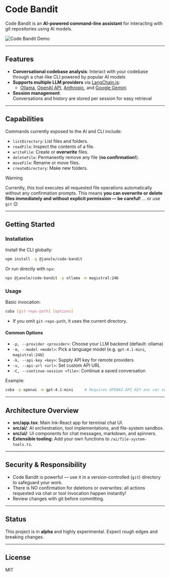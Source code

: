 # Code Bandit

Code Bandit is an **AI-powered command-line assistant** for interacting with git repositories using AI models.

![Code Bandit Demo](docs/demo.webp)

---

## Features

- **Conversational codebase analysis**: Interact with your codebase through a chat-like CLI powered by popular AI models
- **Supports multiple LLM providers** via [LangChain.js](https://github.com/langchain-ai/langchainjs):  
  - [Ollama](https://github.com/ollama/ollama), [OpenAI API](https://openai.com/api/), [Anthropic](https://www.anthropic.com/api), and [Google Gemini](https://ai.google.dev/)
- **Session management**:  
  Conversations and history are stored per session for easy retrieval

---

## Capabilities

Commands currently exposed to the AI and CLI include:

- `listDirectory`: List files and folders.
- `readFile`: Inspect the contents of a file.
- `writeFile`: Create or **overwrite** files.
- `deleteFile`: Permanently remove any file (**no confirmation!**).
- `moveFile`: Rename or move files.
- `createDirectory`: Make new folders.

> [!WARNING]
> Currently, this tool executes all requested file operations automatically without any confirmation prompts.
> This means **you can overwrite or delete files immediately and without explicit permission — be careful!**
> ... or use `git` :wink:

---

## Getting Started

### Installation

Install the CLI globally:
```bash
npm install -g @janole/code-bandit
```

Or run directly with `npx`:
```bash
npx @janole/code-bandit -p ollama -m magistral:24b
```

### Usage

Basic invocation:
```bash
coba [git-repo-path] [options]
```
- If you omit `git-repo-path`, it uses the current directory.

#### Common Options

- `-p, --provider <provider>`: Choose your LLM backend (default: ollama)
- `-m, --model <model>`: Pick a language model (e.g. `gpt-4.1-mini`, `magistral:24b`)
- `-k, --api-key <key>`: Supply API key for remote providers
- `-u, --api-url <url>`: Set custom API URL
- `-C, --continue-session <file>`: Continue a saved conversation

Example:
```bash
coba -p openai -m gpt-4.1-mini     # Requires OPENAI_API_KEY env var set
```

---

## Architecture Overview

- **src/app.tsx**: Main Ink-React app for terminal chat UI.
- **src/ai/**: AI orchestration, tool implementations, and file-system sandbox.
- **src/ui/**: UI components for chat messages, markdown, and spinners.
- **Extensible tooling:** Add your own functions to `/ai/file-system-tools.ts`.

---

## Security & Responsibility

- Code Bandit is powerful — use it in a version-controlled (`git`) directory to safeguard your work.
- There is NO confirmation for deletions or overwrites: all actions requested via chat or tool invocation happen instantly!
- Review changes with git before committing.

---

## Status

This project is in **alpha** and highly experimental. Expect rough edges and breaking changes.

---

## License

MIT

